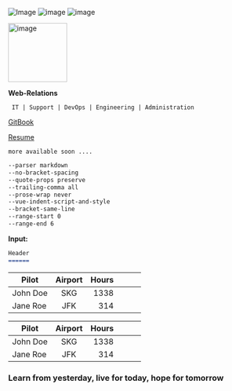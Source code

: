 ![Image](https://entwicklerprogramm.com/wp-content/uploads/2022/01/Banner.png)
![image](https://user-images.githubusercontent.com/10331519/192105716-814e346c-4454-4e1a-a069-c5f8c59db399.png)
![image](https://user-images.githubusercontent.com/10331519/192105613-8cbfd86c-8d2c-4055-ae46-43ec431e8d0c.png)

<img src="file:///C:/Users/shane-white/Pictures/Parental%20Advisory%20Logo.jpg" title="" alt="image" width="120">

**Web-Relations**

```
 IT | Support | DevOps | Engineering | Administration
```

[GitBook](https://app.gitbook.com/o/zzkKg0SwR7aSz3yYPcIP/s/JfuVs3cOpDdk0exmkZmR/)

[Resume](https://gitconnected.com/esz3tt/resume)

```
more available soon ....
```

<!-- prettier-ignore -->

```sh
--parser markdown
--no-bracket-spacing
--quote-props preserve
--trailing-comma all
--prose-wrap never
--vue-indent-script-and-style
--bracket-same-line
--range-start 0
--range-end 6
```

**Input:**

<!-- prettier-ignore -->

```markdown
Header
======
```

| Pilot    | Airport | Hours |     |     |     |
| -------- |:-------:| -----:| --- | --- | --- |
| John Doe | SKG     | 1338  |     |     |     |
| Jane Roe | JFK     | 314   |     |     |     |

| Pilot    | Airport | Hours |     |     |     |
| -------- |:-------:| -----:| --- | --- | --- |
| John Doe | SKG     | 1338  |     |     |     |
| Jane Roe | JFK     | 314   |     |     |     |

### Learn from yesterday, live for today, hope for tomorrow

<!-- 

**Here are some ideas to get you started:**

🙋‍♀️ A short introduction - what is your organization all about?
🌈 Contribution guidelines - how can the community get involved?
👩‍💻 Useful resources - where can the community find your docs? Is there anything else the community should know?
🍿 Fun facts - what does your team eat for breakfast?
🧙 Remember, you can do mighty things with the power of [Markdown](https://docs.github.com/github/writing-on-github/getting-started-with-writing-and-formatting-on-github/basic-writing-and-formatting-syntax)
-->
